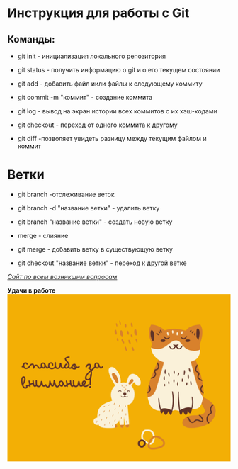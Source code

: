# Инструкция для работы с Git
## Команды:
* git init - инициализация локального репозитория
+ git status - получить информацию о git и о его текущем состоянии

+ git add - добавить файл иили файлы к следующему коммиту
* git commit -m "коммит" - создание коммита

* git log - вывод на экран истории всех коммитов с их хэш-кодами
+ git checkout - переход от одного коммита к другому

+ git diff -позволяет увидеть разницу между текущим файлом и коммит

# Ветки
+ git branch -отслеживание веток 
+ git branch -d "название ветки" - удалить ветку

+ git branch "название ветки" - создать новую ветку

+ merge - слияние

+ git merge - добавить ветку в существующую ветку

+ git checkout "название ветки" - переход к другой ветке




[*Сайт по всем возникшим вопросам*](https://git-scm.com/)

**Удачи в работе**![Alt text](image.png)